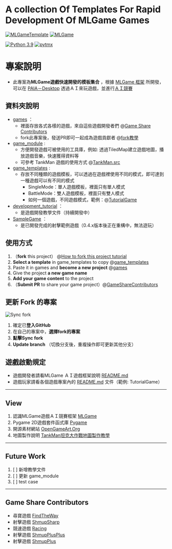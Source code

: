 # A collection Of Templates For Rapid Development Of MLGame Games


[![MLGameTemplate](https://img.shields.io/github/v/tag/Jesse-Jumbo/MLGameTemplate)](https://github.com/Jesse-Jumbo/MLGameTemplate/tree/0.4.4)
[![MLGame](https://img.shields.io/badge/MLGame-10.0.0-<COLOR>.svg)](https://github.com/PAIA-Playful-AI-Arena/MLGame)


[![Python 3.9](https://img.shields.io/badge/python->3.9-blue.svg)](https://www.python.org/downloads/release/python-390/)
[![pytmx](https://img.shields.io/badge/pytmx-3.31-blue.svg)](https://github.com/bitcraft/pytmx/releases/tag/v3.31)

# 專案說明
- 此專案為**MLGame遊戲快速開發的模板集合** ，根據 [MLGame 框架](https://github.com/PAIA-Playful-AI-Arena/MLGame) 所開發，可以在 [PAIA－Desktop](https://github.com/PAIA-Playful-AI-Arena/Paia-Desktop) 透過ＡＩ來玩遊戲，並進行[ＡＩ競賽](https://docs.paia-arena.com/zh-tw/competition)
## 資料夾說明
  - [games](https://github.com/Jesse-Jumbo/MLGameTemplate/tree/main/games) ： 
    - 裡面存放各式各樣的遊戲，來自這些遊戲開發者們 @[Game Share Contributors](https://github.com/Jesse-Jumbo/MLGameTemplate#Game-Share-Contributors)
    - fork此專案後，發送PR即可一起成為遊戲貢獻者 @[fork教學](https://github.com/Jesse-Jumbo/MLGameTemplate/tree/main/development_tutorial/fork_project)
  - [game_module](https://github.com/Jesse-Jumbo/MLGameTemplate/tree/main/game_module) :
    - 方便開發遊戲可被使用的工具庫，例如: 透過TiledMap建立遊戲地圖，播放遊戲音樂，快速獲得資料等
    - 可參考 TankMan 遊戲的使用方式 @[TankMan.src](https://github.com/Jesse-Jumbo/TankMan/tree/main/src)
  - [game_templates](https://github.com/Jesse-Jumbo/MLGameTemplate/tree/main/game_templates) :
    - 存放不同種類的遊戲模板，可以透過在遊戲裡使用不同的模式，即可達到一種遊戲可以有不同的模式
      - SingleMode：單人遊戲模板，裡面只有單人模式
      - BattleMode：雙人遊戲模板，裡面只有雙人模式
      - 如何一個遊戲，不同遊戲模式，範例：@[TutorialGame](https://github.com/Jesse-Jumbo/MLGameTemplate/tree/main/development_tutorial/TutorialGame)
  - [development_tutorial](https://github.com/Jesse-Jumbo/MLGameTemplate/tree/main/development_tutorial) ：
    - 是遊戲開發教學文件（持續開發中）
  - [SampleGame](https://github.com/Jesse-Jumbo/MLGameTemplate/tree/main/SampleGame) ：
    - 是已開發完成的射擊範例遊戲（0.4.x版本後正在重構中，無法遊玩）

[//]:# (game gif)

## 使用方式

1. （**fork** this project） @[How to fork this project tutorial](https://github.com/Jesse-Jumbo/MLGameTemplate/tree/main/development_tutorial/fork_project)
2. **Select a template** in game_templates to copy @[game_templates](https://github.com/Jesse-Jumbo/MLGameTemplate/tree/main/game_templates)
3. Paste it in games and **become a new project** @[games](https://github.com/Jesse-Jumbo/MLGameTemplate/tree/main/games)
4. Give the project **a new game name**
5. **Add your game content** to the project
6. （**Submit PR** to share your game project）@[GameShareContributors](https://github.com/Jesse-Jumbo/MLGameTemplate#game-share-contributors)

## 更新 Fork 的專案
![Sync fork](https://raw.githubusercontent.com/Jesse-Jumbo/MLGameTemplate/main/doc/readme_image/Update_branch.png)

1. 確定已**登入GitHub**
2. 在自己的專案中，**選擇fork的專案**
3. **點擊Sync fork**
4. **Update branch** （切換分支後，重複操作即可更新其他分支）

## 遊戲啟動規定
- 遊戲開發者請看MLGame ＡＩ遊戲框架說明 [README.md](https://github.com/PAIA-Playful-AI-Arena/MLGame/blob/master/README.md)
- 遊戲玩家請看各個遊戲專案內的 [README.md](https://github.com/Jesse-Jumbo/MLGameTemplate/tree/main/development_tutorial/TutorialGame) 文件（範例: TutorialGame）

---
## View

1. 認識MLGame遊戲ＡＩ競賽框架 [MLGame](https://github.com/PAIA-Playful-AI-Arena/MLGame)
2. Pygame 2D遊戲套件函式庫 [Pygame](https://www.pygame.org/docs/index.html#)
3. 開源素材網站 [OpenGameArt.Org](https://opengameart.org/)
4. 地圖製作說明 [TankMan坦克大作戰地圖製作教學](https://github.com/Jesse-Jumbo/TankMan/blob/main/Mapping.md)

---
## Future Work

1. [ ] 新增教學文件
2. [ ] 更新 game_module
3. [ ] test case

---
## Game Share Contributors
- 尋寶遊戲 [FindTheWay](https://github.com/CodeMaker0314/GameFramework)
- 射擊遊戲 [ShmupSharp](https://github.com/Charlotte20061023/GameFramework)
- 競速遊戲 [Racing](https://github.com/LiPeggy/GameFramework)
- 射擊遊戲 [ShmupPlusPlus](https://github.com/jia211023/GameFramework)
- 射擊遊戲 [ShmupPlus](https://github.com/Nov20Firth/GameFramework)
